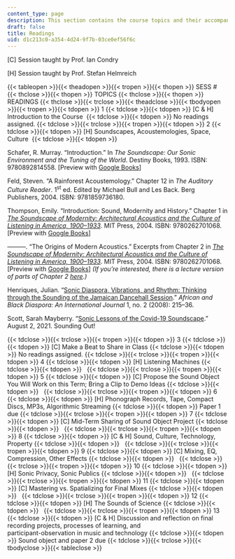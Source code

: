 ```yaml
---
content_type: page
description: This section contains the course topics and their accompanying readings.
draft: false
title: Readings
uid: d1c213c0-a354-4d24-9f7b-03ce0ef56f6c
---
```

\[C\] Session taught by Prof. Ian Condry

\[H\] Session taught by Prof. Stefan Helmreich

{{< tableopen >}}{{< theadopen >}}{{< tropen >}}{{< thopen >}}
SESS #
{{< thclose >}}{{< thopen >}}
TOPICS
{{< thclose >}}{{< thopen >}}
READINGS
{{< thclose >}}{{< trclose >}}{{< theadclose >}}{{< tbodyopen >}}{{< tropen >}}{{< tdopen >}}
1
{{< tdclose >}}{{< tdopen >}}
\[C & H\] Introduction to the Course 
{{< tdclose >}}{{< tdopen >}}
No readings assigned.
{{< tdclose >}}{{< trclose >}}{{< tropen >}}{{< tdopen >}}
2
{{< tdclose >}}{{< tdopen >}}
\[H\] Soundscapes, Acoustemologies, Space, Culture 
{{< tdclose >}}{{< tdopen >}}

Schafer, R. Murray. “Introduction.” In *The Soundscape: Our Sonic Environment and the Tuning of the World*. Destiny Books, 1993. ISBN: ‎9780892814558. \[Preview with [Google Books](https://www.google.com/books/edition/The_Soundscape/-FsoDwAAQBAJ?hl=en&gbpv=1)\]

Feld, Steven. “A Rainforest Acoustemology.” Chapter 12 in *The Auditory Culture Reader*. 1<sup>st</sup> ed. Edited by Michael Bull and Les Back. Berg Publishers, 2004. ISBN: ‎9781859736180.

Thompson, Emily. “Introduction: Sound, Modernity and History.” Chapter 1 in [*The Soundscape of Modernity: Architectural Acoustics and the Culture of Listening in America, 1900–1933*](https://mitpress.mit.edu/9780262701068/the-soundscape-of-modernity/). MIT Press, 2004. ISBN: ‎9780262701068. \[Preview with [Google Books](https://www.google.com/books/edition/The_Soundscape_of_Modernity/Gr9NEAAAQBAJ?hl=en&gbpv=1)\]

———. “The Origins of Modern Acoustics.” Excerpts from Chapter 2 in [*The Soundscape of Modernity: Architectural Acoustics and the Culture of Listening in America, 1900–1933*](https://mitpress.mit.edu/9780262701068/the-soundscape-of-modernity/). MIT Press, 2004. ISBN: ‎9780262701068. \[Preview with [Google Books](https://www.google.com/books/edition/The_Soundscape_of_Modernity/Gr9NEAAAQBAJ?hl=en&gbpv=1)\] *(If you’re interested, there is a lecture version of parts of Chapter 2* [*here*](http://videolectures.net/mitworld_thompson_sm/)*.)*

Henriques, Julian. “[Sonic Diaspora, Vibrations, and Rhythm: Thinking through the Sounding of the Jamaican Dancehall Session](https://www.tandfonline.com/doi/abs/10.1080/17528630802224163).” *African and* *Black Diaspora: An International Journal* 1, no. 2 (2008): 215–36.

Scott, Sarah Mayberry. “[Sonic Lessons of the Covid-19 Soundscape](https://soundstudiesblog.com/2021/08/02/sonic-lessons-of-the-covid-19-soundscape/).” August 2, 2021. Sounding Out!

{{< tdclose >}}{{< trclose >}}{{< tropen >}}{{< tdopen >}}
3
{{< tdclose >}}{{< tdopen >}}
\[C\] Make a Beat to Share in Class
{{< tdclose >}}{{< tdopen >}}
No readings assigned.
{{< tdclose >}}{{< trclose >}}{{< tropen >}}{{< tdopen >}}
4
{{< tdclose >}}{{< tdopen >}}
\[H\] Listening Machines
{{< tdclose >}}{{< tdopen >}}
 
{{< tdclose >}}{{< trclose >}}{{< tropen >}}{{< tdopen >}}
5
{{< tdclose >}}{{< tdopen >}}
\[C\] Propose the Sound Object You Will Work on this Term; Bring a Clip to Demo Ideas
{{< tdclose >}}{{< tdopen >}}
 
{{< tdclose >}}{{< trclose >}}{{< tropen >}}{{< tdopen >}}
6
{{< tdclose >}}{{< tdopen >}}
\[H\] Phonograph Records, Tape, Compact Discs, MP3s, Algorithmic Streaming
{{< tdclose >}}{{< tdopen >}}
Paper 1 due
{{< tdclose >}}{{< trclose >}}{{< tropen >}}{{< tdopen >}}
7
{{< tdclose >}}{{< tdopen >}}
\[C\] Mid-Term Sharing of Sound Object Project
{{< tdclose >}}{{< tdopen >}}
 
{{< tdclose >}}{{< trclose >}}{{< tropen >}}{{< tdopen >}}
8
{{< tdclose >}}{{< tdopen >}}
\[C & H\] Sound, Culture, Technology, Property
{{< tdclose >}}{{< tdopen >}}
 
{{< tdclose >}}{{< trclose >}}{{< tropen >}}{{< tdopen >}}
9
{{< tdclose >}}{{< tdopen >}}
\[C\] Mixing, EQ, Compression, Other Effects
{{< tdclose >}}{{< tdopen >}}
 
{{< tdclose >}}{{< trclose >}}{{< tropen >}}{{< tdopen >}}
10
{{< tdclose >}}{{< tdopen >}}
\[H\] Sonic Privacy, Sonic Publics
{{< tdclose >}}{{< tdopen >}}
 
{{< tdclose >}}{{< trclose >}}{{< tropen >}}{{< tdopen >}}
11
{{< tdclose >}}{{< tdopen >}}
\[C\] Mastering vs. Spatializing for Final Mixes
{{< tdclose >}}{{< tdopen >}}
 
{{< tdclose >}}{{< trclose >}}{{< tropen >}}{{< tdopen >}}
12
{{< tdclose >}}{{< tdopen >}}
\[H\] The Sounds of Science
{{< tdclose >}}{{< tdopen >}}
 
{{< tdclose >}}{{< trclose >}}{{< tropen >}}{{< tdopen >}}
13
{{< tdclose >}}{{< tdopen >}}
\[C & H\] Discussion and reflection on final recording projects, processes of learning, and           
participant-observation in music and technology
{{< tdclose >}}{{< tdopen >}}
Sound object and paper 2 due
{{< tdclose >}}{{< trclose >}}{{< tbodyclose >}}{{< tableclose >}}